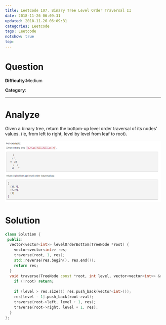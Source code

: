 ```yaml
---
title: Leetcode 107. Binary Tree Level Order Traversal II
date: 2018-11-26 06:09:31
updated: 2018-11-26 06:09:31
categories: Leetcode
tags: Leetcode
notshow: true
top:
---
```


# Question

**Difficulty**:Medium

**Category**:

<!-- more -->

------------

# Analyze

Given a binary tree, return the bottom-up level order traversal of its nodes' values. (ie, from left to right, level by level from leaf to root).

![](/images/in-post/leetcode/2018-11-26-00-23-11.png)

# Solution

```cpp
class Solution {
 public:
  vector<vector<int>> levelOrderBottom(TreeNode *root) {
    vector<vector<int>> res;
    traverse(root, 1, res);
    std::reverse(res.begin(), res.end());
    return res;
  }
  void traverse(TreeNode const *root, int level, vector<vector<int>> &res) {
    if (!root) return;

    if (level > res.size()) res.push_back(vector<int>());
    res[level - 1].push_back(root->val);
    traverse(root->left, level + 1, res);
    traverse(root->right, level + 1, res);
  }
};
```

